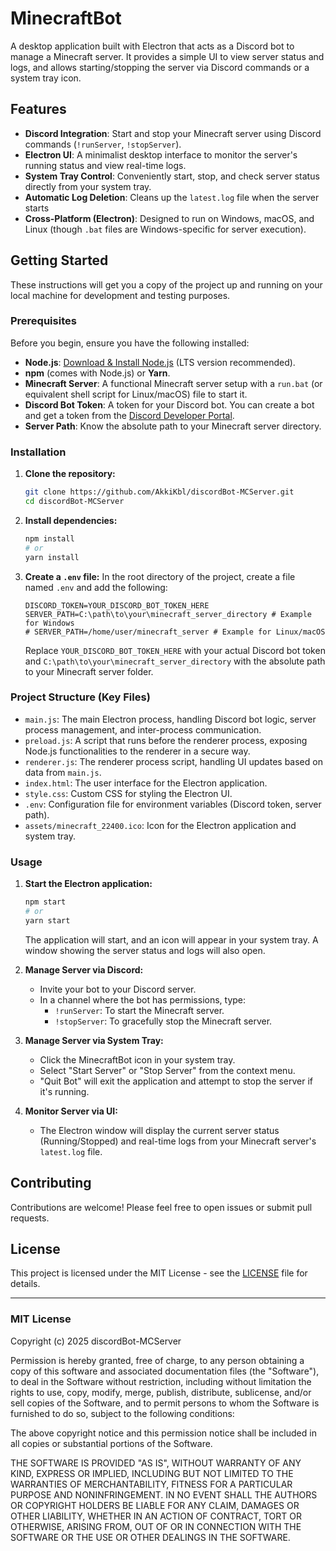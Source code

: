 # MinecraftBot

A desktop application built with Electron that acts as a Discord bot to manage a Minecraft server. It provides a simple UI to view server status and logs, and allows starting/stopping the server via Discord commands or a system tray icon.

## Features

* **Discord Integration**: Start and stop your Minecraft server using Discord commands (`!runServer`, `!stopServer`).
* **Electron UI**: A minimalist desktop interface to monitor the server's running status and view real-time logs.
* **System Tray Control**: Conveniently start, stop, and check server status directly from your system tray.
* **Automatic Log Deletion**: Cleans up the `latest.log` file when the server starts
* **Cross-Platform (Electron)**: Designed to run on Windows, macOS, and Linux (though `.bat` files are Windows-specific for server execution).

## Getting Started

These instructions will get you a copy of the project up and running on your local machine for development and testing purposes.

### Prerequisites

Before you begin, ensure you have the following installed:

* **Node.js**: [Download & Install Node.js](https://nodejs.org/) (LTS version recommended).
* **npm** (comes with Node.js) or **Yarn**.
* **Minecraft Server**: A functional Minecraft server setup with a `run.bat` (or equivalent shell script for Linux/macOS) file to start it.
* **Discord Bot Token**: A token for your Discord bot. You can create a bot and get a token from the [Discord Developer Portal](https://discord.com/developers/applications).
* **Server Path**: Know the absolute path to your Minecraft server directory.

### Installation

1.  **Clone the repository:**
    ```bash
    git clone https://github.com/AkkiKbl/discordBot-MCServer.git
    cd discordBot-MCServer
    ```

2.  **Install dependencies:**
    ```bash
    npm install
    # or
    yarn install
    ```

3.  **Create a `.env` file:**
    In the root directory of the project, create a file named `.env` and add the following:
    ```
    DISCORD_TOKEN=YOUR_DISCORD_BOT_TOKEN_HERE
    SERVER_PATH=C:\path\to\your\minecraft_server_directory # Example for Windows
    # SERVER_PATH=/home/user/minecraft_server # Example for Linux/macOS
    ```
    Replace `YOUR_DISCORD_BOT_TOKEN_HERE` with your actual Discord bot token and `C:\path\to\your\minecraft_server_directory` with the absolute path to your Minecraft server folder.

### Project Structure (Key Files)

* `main.js`: The main Electron process, handling Discord bot logic, server process management, and inter-process communication.
* `preload.js`: A script that runs before the renderer process, exposing Node.js functionalities to the renderer in a secure way.
* `renderer.js`: The renderer process script, handling UI updates based on data from `main.js`.
* `index.html`: The user interface for the Electron application.
* `style.css`: Custom CSS for styling the Electron UI.
* `.env`: Configuration file for environment variables (Discord token, server path).
* `assets/minecraft_22400.ico`: Icon for the Electron application and system tray.

### Usage

1.  **Start the Electron application:**
    ```bash
    npm start
    # or
    yarn start
    ```
    The application will start, and an icon will appear in your system tray. A window showing the server status and logs will also open.

2.  **Manage Server via Discord:**
    * Invite your bot to your Discord server.
    * In a channel where the bot has permissions, type:
        * `!runServer`: To start the Minecraft server.
        * `!stopServer`: To gracefully stop the Minecraft server.

3.  **Manage Server via System Tray:**
    * Click the MinecraftBot icon in your system tray.
    * Select "Start Server" or "Stop Server" from the context menu.
    * "Quit Bot" will exit the application and attempt to stop the server if it's running.

4.  **Monitor Server via UI:**
    * The Electron window will display the current server status (Running/Stopped) and real-time logs from your Minecraft server's `latest.log` file.

## Contributing

Contributions are welcome! Please feel free to open issues or submit pull requests.

## License

This project is licensed under the MIT License - see the [LICENSE](https://github.com/AkkiKbl/discordBot-MCServer/blob/main/LICENSE)  file for details.

---

### MIT License

Copyright (c) 2025 discordBot-MCServer


Permission is hereby granted, free of charge, to any person obtaining a copy
of this software and associated documentation files (the "Software"), to deal
in the Software without restriction, including without limitation the rights
to use, copy, modify, merge, publish, distribute, sublicense, and/or sell
copies of the Software, and to permit persons to whom the Software is
furnished to do so, subject to the following conditions:

The above copyright notice and this permission notice shall be included in all
copies or substantial portions of the Software.

THE SOFTWARE IS PROVIDED "AS IS", WITHOUT WARRANTY OF ANY KIND, EXPRESS OR
IMPLIED, INCLUDING BUT NOT LIMITED TO THE WARRANTIES OF MERCHANTABILITY,
FITNESS FOR A PARTICULAR PURPOSE AND NONINFRINGEMENT. IN NO EVENT SHALL THE
AUTHORS OR COPYRIGHT HOLDERS BE LIABLE FOR ANY CLAIM, DAMAGES OR OTHER
LIABILITY, WHETHER IN AN ACTION OF CONTRACT, TORT OR OTHERWISE, ARISING FROM,
OUT OF OR IN CONNECTION WITH THE SOFTWARE OR THE USE OR OTHER DEALINGS IN THE
SOFTWARE.

